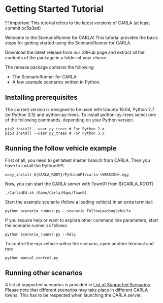# Getting Started Tutorial

!!! important
    This tutorial refers to the latest versions of CARLA (at least commit bc5a3ed)

Welcome to the ScenarioRunner for CARLA! This tutorial provides the basic steps
for getting started using the ScenarioRunner for CARLA.

Download the latest release from our GitHub page and extract all the contents of
the package in a folder of your choice.

The release package contains the following

  * The ScenarioRunner for CARLA
  * A few example scenarios written in Python.

## Installing prerequisites
The current version is designed to be used with Ubuntu 16.04, Python 2.7 (or
Python 3.5) and python-py-trees. To install python-py-trees select one of the
following commands, depending on your Python version.
```
pip2 install --user py_trees # For Python 2.x
pip3 install --user py_trees # For Python 3.x
```

## Running the follow vehicle example
First of all, you need to get latest master branch from CARLA. Then you have to
install the PythonAPI:
```
easy_install ${CARLA_ROOT}/PythonAPI/carla-<VERSION>.egg
```

Now, you can start the CARLA server with Town01 from ${CARLA_ROOT}
```
./CarlaUE4.sh /Game/Carla/Maps/Town01
```

Start the example scenario (follow a leading vehicle) in an extra terminal:
```
python scenario_runner.py --scenario FollowLeadingVehicle
```

If you require help or want to explore other command line parameters, start the scenario
runner as follows:
```
python scenario_runner.py --help
```

To control the ego vehicle within the scenario, open another terminal and run:
```
python manual_control.py
```

## Running other scenarios
A list of supported scenarios is provided in
[List of Supported Scenarios](list_of_scenarios.md). Please note that
different scenarios may take place in different CARLA towns. This has to be
respected when launching the CARLA server.
